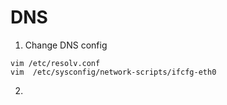 # DNS

1. Change DNS config

```text
vim /etc/resolv.conf 
vim  /etc/sysconfig/network-scripts/ifcfg-eth0
```

2.


